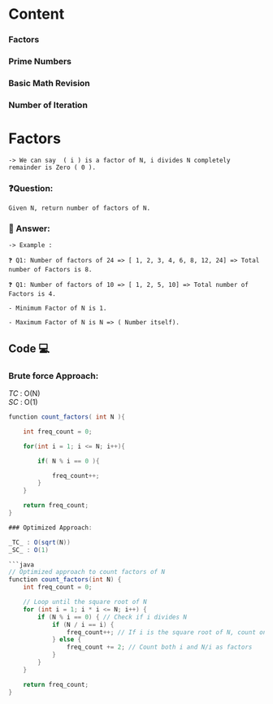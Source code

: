 # Content

### Factors
### Prime Numbers
### Basic Math Revision
### Number of Iteration


# Factors
    -> We can say  ( i ) is a factor of N, i divides N completely remainder is Zero ( 0 ).

### ❓Question:
    Given N, return number of factors of N. 

### 💬 Answer:
    -> Example : 

    ❓ Q1: Number of factors of 24 => [ 1, 2, 3, 4, 6, 8, 12, 24] => Total number of Factors is 8.

    ❓ Q1: Number of factors of 10 => [ 1, 2, 5, 10] => Total number of Factors is 4.

    - Minimum Factor of N is 1.

    - Maximum Factor of N is N => ( Number itself).

## Code 💻

### Brute force Approach:

_TC_ : O(N)  
_SC_ : O(1)

```java
function count_factors( int N ){

    int freq_count = 0;

    for(int i = 1; i <= N; i++){

        if( N % i == 0 ){

            freq_count++;
        }
    }

    return freq_count;
}

### Optimized Approach:

_TC_ : O(sqrt(N))  
_SC_ : O(1)

```java
// Optimized approach to count factors of N
function count_factors(int N) {
    int freq_count = 0;

    // Loop until the square root of N
    for (int i = 1; i * i <= N; i++) {
        if (N % i == 0) { // Check if i divides N
            if (N / i == i) {
                freq_count++; // If i is the square root of N, count only once
            } else {
                freq_count += 2; // Count both i and N/i as factors
            }
        }
    }

    return freq_count;
}

